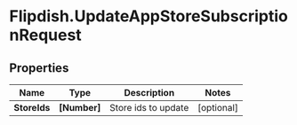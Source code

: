 # Flipdish.UpdateAppStoreSubscriptionRequest

## Properties
Name | Type | Description | Notes
------------ | ------------- | ------------- | -------------
**StoreIds** | **[Number]** | Store ids to update | [optional] 


